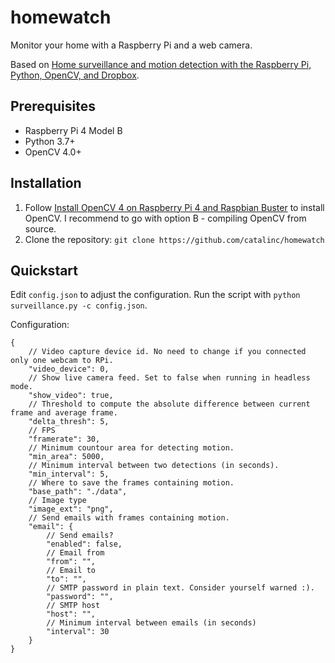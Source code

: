 # homewatch

Monitor your home with a Raspberry Pi and a web camera. 

Based on [Home surveillance and motion detection with the Raspberry Pi, Python, OpenCV, and Dropbox][1].

## Prerequisites

- Raspberry Pi 4 Model B
- Python 3.7+
- OpenCV 4.0+

## Installation

1. Follow [Install OpenCV 4 on Raspberry Pi 4 and Raspbian Buster][2] to install OpenCV. I recommend to go with option B - compiling OpenCV from source.
2. Clone the repository: `git clone https://github.com/catalinc/homewatch`

## Quickstart

Edit `config.json` to adjust the configuration. Run the script with `python surveillance.py -c config.json`.

Configuration:

```
{
    // Video capture device id. No need to change if you connected only one webcam to RPi. 
	"video_device": 0, 
    // Show live camera feed. Set to false when running in headless mode.
	"show_video": true,
    // Threshold to compute the absolute difference between current frame and average frame.
	"delta_thresh": 5,
    // FPS
	"framerate": 30,
    // Minimum countour area for detecting motion.
	"min_area": 5000,
    // Minimum interval between two detections (in seconds).
	"min_interval": 5,
    // Where to save the frames containing motion.
	"base_path": "./data",
    // Image type
	"image_ext": "png",
    // Send emails with frames containing motion.
	"email": {
        // Send emails?
		"enabled": false,
        // Email from
		"from": "",
        // Email to
		"to": "",
        // SMTP password in plain text. Consider yourself warned :). 
		"password": "",
        // SMTP host
		"host": "",
        // Minimum interval between emails (in seconds)
		"interval": 30
	}
}
```

[1]: http://www.pyimagesearch.com/2015/06/01/home-surveillance-and-motion-detection-with-the-raspberry-pi-python-and-opencv/
[2]: https://www.pyimagesearch.com/2019/09/16/install-opencv-4-on-raspberry-pi-4-and-raspbian-buster/